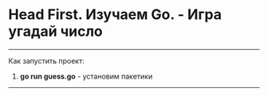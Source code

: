# Head First. Изучаем Go. - Игра угадай число

---
Как запустить проект:

1. **go run guess.go** - установим пакетики

---

